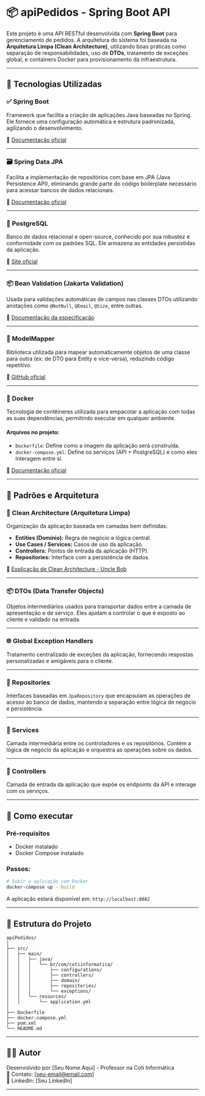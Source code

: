 # 📦 apiPedidos - Spring Boot API

Este projeto é uma API RESTful desenvolvida com **Spring Boot** para gerenciamento de pedidos. A arquitetura do sistema foi baseada na **Arquitetura Limpa (Clean Architecture)**, utilizando boas práticas como separação de responsabilidades, uso de **DTOs**, tratamento de exceções global, e containers Docker para provisionamento da infraestrutura.

---

## 🚀 Tecnologias Utilizadas

### ✅ Spring Boot
Framework que facilita a criação de aplicações Java baseadas no Spring. Ele fornece uma configuração automática e estrutura padronizada, agilizando o desenvolvimento.

🔗 [Documentação oficial](https://spring.io/projects/spring-boot)

---

### 🗃 Spring Data JPA
Facilita a implementação de repositórios com base em JPA (Java Persistence API), eliminando grande parte do código boilerplate necessário para acessar bancos de dados relacionais.

🔗 [Documentação oficial](https://spring.io/projects/spring-data-jpa)

---

### 🐘 PostgreSQL
Banco de dados relacional e open-source, conhecido por sua robustez e conformidade com os padrões SQL. Ele armazena as entidades persistidas da aplicação.

🔗 [Site oficial](https://www.postgresql.org/)

---

### 📦 Bean Validation (Jakarta Validation)
Usada para validações automáticas de campos nas classes DTOs utilizando anotações como `@NotNull`, `@Email`, `@Size`, entre outras.

🔗 [Documentação da especificação](https://jakarta.ee/specifications/bean-validation/)

---

### 🔄 ModelMapper
Biblioteca utilizada para mapear automaticamente objetos de uma classe para outra (ex: de DTO para Entity e vice-versa), reduzindo código repetitivo.

🔗 [GitHub oficial](https://github.com/modelmapper/modelmapper)

---

### 🐳 Docker
Tecnologia de contêineres utilizada para empacotar a aplicação com todas as suas dependências, permitindo executar em qualquer ambiente.

#### Arquivos no projeto:
- `Dockerfile`: Define como a imagem da aplicação será construída.
- `docker-compose.yml`: Define os serviços (API + PostgreSQL) e como eles interagem entre si.

🔗 [Documentação oficial](https://docs.docker.com/)

---

## 🧱 Padrões e Arquitetura

### 🧼 Clean Architecture (Arquitetura Limpa)
Organização da aplicação baseada em camadas bem definidas:
- **Entities (Domínio):** Regra de negócio e lógica central.
- **Use Cases / Services:** Casos de uso da aplicação.
- **Controllers:** Pontos de entrada da aplicação (HTTP).
- **Repositories:** Interface com a persistência de dados.

🔗 [Explicação de Clean Architecture - Uncle Bob](https://8thlight.com/blog/uncle-bob/2012/08/13/the-clean-architecture.html)

---

### 📦 DTOs (Data Transfer Objects)
Objetos intermediários usados para transportar dados entre a camada de apresentação e de serviço. Eles ajudam a controlar o que é exposto ao cliente e validado na entrada.

---

### 🌐 Global Exception Handlers
Tratamento centralizado de exceções da aplicação, fornecendo respostas personalizadas e amigáveis para o cliente.

---

### 🧾 Repositories
Interfaces baseadas em `JpaRepository` que encapsulam as operações de acesso ao banco de dados, mantendo a separação entre lógica de negócio e persistência.

---

### 🧠 Services
Camada intermediária entre os controladores e os repositórios. Contém a lógica de negócio da aplicação e orquestra as operações sobre os dados.

---

### 📡 Controllers
Camada de entrada da aplicação que expõe os endpoints da API e interage com os serviços.

---

## 🧪 Como executar

### Pré-requisitos
- Docker instalado
- Docker Compose instalado

### Passos:

```bash
# Subir a aplicação com Docker
docker-compose up --build
```

A aplicação estará disponível em: `http://localhost:8082`

---

## 📂 Estrutura do Projeto

```
apiPedidos/
│
├── src/
│   ├── main/
│   │   ├── java/
│   │   │   └── br/com/cotiinformatica/
│   │   │       ├── configurations/
│   │   │       ├── controllers/
│   │   │       ├── domain/
│   │   │       ├── repositories/
│   │   │       └── exceptions/
│   │   └── resources/
│   │       └── application.yml
│
├── Dockerfile
├── docker-compose.yml
├── pom.xml
└── README.md
```

---

## 👨‍💻 Autor

Desenvolvido por [Seu Nome Aqui] - Professor na Coti Informática  
📧 Contato: [seu-email@email.com]  
🔗 LinkedIn: [Seu LinkedIn]

---




